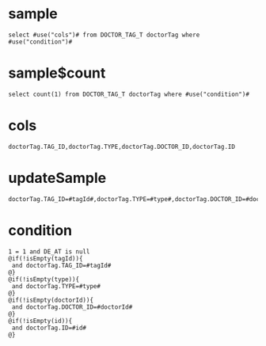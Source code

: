 sample
===

	select #use("cols")# from DOCTOR_TAG_T doctorTag where  #use("condition")#

sample$count
===
    select count(1) from DOCTOR_TAG_T doctorTag where #use("condition")#

cols
===
	doctorTag.TAG_ID,doctorTag.TYPE,doctorTag.DOCTOR_ID,doctorTag.ID

updateSample
===

	doctorTag.TAG_ID=#tagId#,doctorTag.TYPE=#type#,doctorTag.DOCTOR_ID=#doctorId#,doctorTag.ID=#id#

condition
===

	1 = 1 and DE_AT is null
	@if(!isEmpty(tagId)){
	 and doctorTag.TAG_ID=#tagId#
	@}
	@if(!isEmpty(type)){
	 and doctorTag.TYPE=#type#
	@}
	@if(!isEmpty(doctorId)){
	 and doctorTag.DOCTOR_ID=#doctorId#
	@}
	@if(!isEmpty(id)){
	 and doctorTag.ID=#id#
	@}



